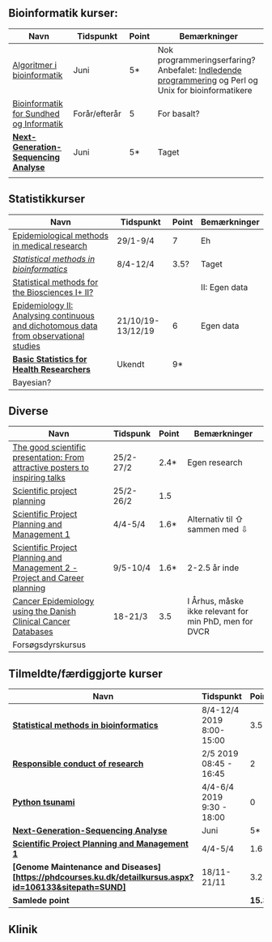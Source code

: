 
## Bioinformatik kurser:

| Navn                                                         | Tidspunkt     | Point | Bemærkninger                                                 |
| ------------------------------------------------------------ | ------------- | ----- | ------------------------------------------------------------ |
| [Algoritmer i bioinformatik](http://kurser.dtu.dk/course/36625) | Juni          | 5*    | Nok programmeringserfaring?<br />Anbefalet: [Indledende programmering](http://kurser.dtu.dk/course/02102) og Perl og Unix for bioinformatikere |
| [Bioinformatik for Sundhed og Informatik](http://kurser.dtu.dk/course/36633) | Forår/efterår | 5     | For basalt?                                                  |
| **[Next-Generation-Sequencing Analyse](http://kurser.dtu.dk/course/36626)** | Juni          | 5*    | Taget                                                        |
|                                                              |               |       |                                                              |

## Statistikkurser

| Navn                                                         | Tidspunkt         | Point | Bemærkninger  |
| ------------------------------------------------------------ | ----------------- | ----- | ------------- |
| [Epidemiological methods in medical research](https://phdcourses.ku.dk/DetailKursus.aspx?id=105720&sitepath=SUND) | 29/1-9/4          | 7     | Eh            |
| *[Statistical methods in bioinformatics](https://phdcourses.ku.dk/DetailKursus.aspx?id=105760&sitepath=SUND)* | 8/4-12/4          | 3.5?  | Taget         |
| [Statistical methods for the Biosciences I+ II?](https://phdcourses.ku.dk/DetailKursus.aspx?id=105251&sitepath=NAT) |                   |       | II: Egen data |
| [Epidemiology II: Analysing continuous and dichotomous data from observational studies](https://phdcourses.ku.dk/DetailKursus.aspx?id=105800&sitepath=SUND) | 21/10/19-13/12/19 | 6     | Egen data     |
| **[Basic Statistics for Health Researchers](https://phdcourses.ku.dk/DetailKursus.aspx?id=105737&sitepath=SUND)** | Ukendt            | 9*    |               |
| Bayesian?                                                    |                   |       |               |

## Diverse

| Navn                                                         | Tidspunk  | Point | Bemærkninger                                           |
| ------------------------------------------------------------ | --------- | ----- | ------------------------------------------------------ |
| [The good scientific presentation: From attractive posters to inspiring talks](https://phdcourses.ku.dk/DetailKursus.aspx?id=105717&sitepath=SUND) | 25/2-27/2 | 2.4*  | Egen research                                          |
| [Scientific project planning](https://phdcourses.ku.dk/DetailKursus.aspx?id=105397&sitepath=SUND) | 25/2-26/2 | 1.5   |                                                        |
| [Scientific Project Planning and Management 1](https://phdcourses.ku.dk/DetailKursus.aspx?id=105555&sitepath=SUND) | 4/4-5/4   | 1.6*  | Alternativ til ⇧ sammen med ⇩                          |
| [Scientific Project Planning and Management 2 - Project and Career planning](https://phdcourses.ku.dk/DetailKursus.aspx?id=105558&sitepath=SUND) | 9/5-10/4  | 1.6*  | 2-2.5 år inde                                          |
| [Cancer Epidemiology using the Danish Clinical Cancer Databases](https://service.health.au.dk/modules/Course/mypage/viewfulldesc/courseID/1198) | 18-21/3   | 3.5   | I Århus, måske ikke relevant for min PhD, men for DVCR |
| Forsøgsdyrskursus                                            |           |       |                                                        |

## Tilmeldte/færdiggjorte kurser

| Navn                                                         | Tidspunkt                 | Point    | Bemærkninger   |
| ------------------------------------------------------------ | ------------------------- | -------- | -------------- |
| **[Statistical methods in bioinformatics](https://phdcourses.ku.dk/DetailKursus.aspx?id=105760&sitepath=SUND)** | 8/4-12/4 2019 8:00-15:00  | 3.5      | Taget          |
| [**Responsible conduct of research**](https://phdcourses.ku.dk/detailkursus.aspx?id=105592&sitepath=SUND) | 2/5 2019 08:45 - 16:45    | 2        | Taget          |
| [**Python tsunami**](https://sund.ku.dk/formularer/cpr/python-tsunami/) | 4/4-6/4 2019 9:30 - 18:00 | 0        | Taget          |
| **[Next-Generation-Sequencing Analyse](http://kurser.dtu.dk/course/36626)** | Juni                      | 5*       | Taget - skrald |
| [**Scientific Project Planning and Management 1**](https://phdcourses.ku.dk/DetailKursus.aspx?id=105555&sitepath=SUND) | 4/4-5/4                   | 1.6*     | Taget - meh    |
| **[Genome Maintenance and Diseases][https://phdcourses.ku.dk/detailkursus.aspx?id=106133&sitepath=SUND]** | 18/11-21/11               | 3.2      | Taget          |
| **Samlede point**                                            |                           | **15.3** |                |

## Klinik


